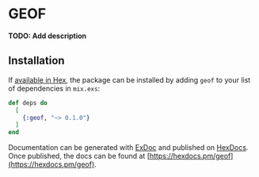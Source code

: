 # GEOF

**TODO: Add description**

## Installation

If [available in Hex](https://hex.pm/docs/publish), the package can be installed
by adding `geof` to your list of dependencies in `mix.exs`:

```elixir
def deps do
  [
    {:geof, "~> 0.1.0"}
  ]
end
```

Documentation can be generated with [ExDoc](https://github.com/elixir-lang/ex_doc)
and published on [HexDocs](https://hexdocs.pm). Once published, the docs can
be found at [https://hexdocs.pm/geof](https://hexdocs.pm/geof).

